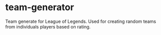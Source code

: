 # team-generator
Team generate for League of Legends. Used for creating random teams from individuals players based on rating.
